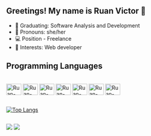 ## Greetings! My name is Ruan Victor 👋

- 🌱 Graduating: Software Analysis and Development
-  🫠 Pronouns: she/her
- 💻 Position - Freelance
- 🤩 Interests: Web developer

## Programming Languages

<div style="display: inline_block"><br>
  <img align="center" alt="Ruan-Py" height="30" width="40" src="https://cdn.jsdelivr.net/gh/devicons/devicon/icons/python/python-original.svg">
  <img align="center" alt="Ruan-CSS" height="30" width="40" src="https://cdn.jsdelivr.net/gh/devicons/devicon/icons/css3/css3-original.svg">
  <img align="center" alt="Ruan-HTML" height="30" width="40" src="https://cdn.jsdelivr.net/gh/devicons/devicon/icons/html5/html5-original.svg">
  <img align="center" alt="Ruan-Java" height="30" width="40" src="https://cdn.jsdelivr.net/gh/devicons/devicon/icons/java/java-original.svg">
  <img align="center" alt="Ruan-MySQL" height="30" width="40" src="https://cdn.jsdelivr.net/gh/devicons/devicon/icons/mysql/mysql-original.svg">
  <img align="center" alt="Ruan-JS" height="30" width="40" src="https://cdn.jsdelivr.net/gh/devicons/devicon/icons/javascript/javascript-original.svg">
  <img align="center" alt="Ruan-CSharp" height="30" width="40" src="https://cdn.jsdelivr.net/gh/devicons/devicon/icons/csharp/csharp-original.svg" />

</div> <br>

[![Top Langs](https://github-readme-stats.vercel.app/api/top-langs/?username=rabisc00&layout=compact)](https://github.com/anuraghazra/github-readme-stats)
  
  ##
  
  <div>
  <a href = "mailto:ruanvictor.qa@gmail.com"><img src="https://img.shields.io/badge/-Gmail-%23333?style=for-the-badge&logo=gmail&logoColor=white" target="_blank"></a>
  <a href="https://www.linkedin.com/in/ruan-victor-anastacio-ba3442211/" target="_blank"><img src="https://img.shields.io/badge/-LinkedIn-%230077B5?style=for-the-badge&logo=linkedin&logoColor=white" target="_blank"></a>
  </div>
